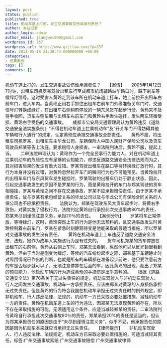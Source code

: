 ```yaml
---
layout: post
status: publish
published: true
title: 机动车道上打的，发生交通事故受伤谁承担责任？
author: 本站记者
author_login: admin
author_email: jiangwei909@gmail.com
wordpress_id: 357
wordpress_url: http://www.gzjtlaw.com/?p=357
date: 2011-05-18 21:30:44.000000000 +08:00
categories:
- 经典案例
tags: []
comments: []
---
```

机动车道上打的，发生交通事故受伤谁承担责任？　　【案情】　　2005年1月12日7时许，出租车司机罗某驾驶出租车行至成都市机场辅路站华路口时，踩下刹车等候绿灯信号。这时受害人黄玲走到该车所在机动车道上打车，她上前拉开出租车右前车门，进入车内。当黄玲正用右手抓住出租车右前车门外缘准备关车门时，交通信号灯转换成绿灯，在出租车右侧稍前停放的一辆东风货车起步行驶，黄玲来不及将手收回，货车左侧车厢与出租车右前车门和黄玲右手发生碰挂，发生两车轻微受损、黄玲右手受伤的交通事故。　　成都市公安局交通管理局认为黄玲违反《道路交通安全法实施条例》&ldquo;不得在机动车道上拦乘机动车&rdquo;及&ldquo;开关车门不得妨碍其他车辆和行人通行&rdquo;的规定，认定黄玲应承担交通事故全部责任。　　黄玲不服，将出租车司机罗某、出租车车主华龙公司、车辆保险人中国人民财产保险公司以及货车驾驶员郑某等告上法庭，要求赔偿人身损害。一审法院判决后，黄玲不服，提起上诉。　　二审法院审理认为：黄玲作为一个完全民事行为能力人，对在机动车道上拦乘机动车的危险性应有足够的认知能力，却违反道路交通安全法律法规而为之，其对损害后果的发生有重大过错。罗某驾驶出租车在路口等待转换绿灯放行时，其行为本身并没有过错，对黄玲忽然拉开车门的瞬间行为也不可能预见。当黄玲拉开的出租车车门与东风货车发生碰挂时，罗某驾驶的出租车仍处于静止状态。因此，引起交通事故发生的原因不是罗某的行为，而是黄玲拉开的车门与郑某驾驶的货车相碰挂，罗某与黄玲之间不存在交通事故，罗某不应承担赔偿责任。由于罗某不承担责任，故与罗某有承包经营关系的华龙公司以及与华龙公司有保险合同关系的人保公司也不应承担责任。　　法院认为，郑某在驾驶东风大货车起步时，将黄右手致伤，对黄实施了侵权行为。法院判定黄玲自行承担此次交通事故80%的责任，郑某未尽到谨慎注意义务，承担20％的责任。　　【案例分析】　　罗某将车正常停放，等待绿灯，这时，黄玲突然上车的行为是他无法预料的，且交通事故发生时黄玲控制着右前车门，罗某在紧急时刻静观待变是他能采取的最适当措施，所以罗某对交通事故的发生没有责任。　　黄玲在机动车道上上车违反了道路交通安全法律、法规，她作为成年人实施该行为是有过失的。　　货车司机郑某的货车停放在出租车的右前侧，黄玲从右侧上车时，郑某无法看到，纵然他可以从反光镜里看到黄玲，但由于当时是刚变为绿灯，等候的汽车纷纷起步之际，郑某基于车辆静止时对周围情况已作出的判断，也就是所有的车辆都在准备起步前进，他只要注意前方的车是否起步就可以了，无须注意停靠在后面的车，因此黄玲的出现，超出了郑某的预见能力，他启动车辆的行为造成黄玲的手损伤是出乎意料的。　　根据《道路交通安全法》第76条关于无过失责任的规定，机动车驾驶人与非机动车驾驶人、行人之间发生交通事故，机动车一方承担责任。应该由郑某对黄玲的人身损伤承担无过失责任。但是黄玲的行为符合我国在机动车承担无过失责任时的例外规定，即非机动车、行人违反法律、法规的，机动车一方已采取必要处置措施，减轻机动车一方的责任。黄玲在机动车道上车的行为违法，因郑某无法发现黄玲的存在，所以不存在采取措施的可能，无须适用这个条件，应适当减轻郑某的责任。二审法院判令黄玲自行承担此次交通事故80％的责任，郑某承担20%的责任是适当的，但认为郑某承担责任的原因是由于&ldquo;未尽到谨慎注意义务&rdquo;，似乎不妥，他承担责任的原因是因为机动车本来就应当承担无过失责任。　　【律师提示】　　非机动车驾驶人、行人违反法律、法规规定，机动车方已采取必要处置措施的，可适当减轻其责任。标签:广州交通事故索赔 广州交通事故赔偿 广州交通事故律师
